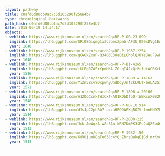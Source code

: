 ```yaml
---
layout: pathway
title: c0afd6d80cb0ac7d5d105290f258e4b7
type: chronological-backwards
path_hash: c0afd6d80cb0ac7d5d105290f258e4b7
date: 2018-06-19 14:34:17
objects:
- weblink: https://www.rijksmuseum.nl/en/search?q=RP-P-OB-23.899
  imglink: https://lh6.ggpht.com/SRi08Giqmg1xZcUbmsZpmb-AF3Uj099xDVg1EAFSpAZdBwBXacMP7VAuBdOsarjziuL_e47q78k8SR-COOXppeMMrks=s200
  year: 1640
- weblink: https://www.rijksmuseum.nl/en/search?q=RP-P-1937-2254
  imglink: https://lh3.ggpht.com/gCAGkZxaP-Q34DSC3OaBiLCholQJUYeJWuF9wNYnHNpP07gilwWBfyhRSHIVG3hFut7Nhsm9uAUhknf3PA2EnuUqjA=s200
  year: 1640
- weblink: https://www.rijksmuseum.nl/en/search?q=RP-P-BI-4265
  imglink: https://lh3.ggpht.com/iULEgRZASrYpmHHA-ZO-gI4JzQrPrfufACRXrDkdjyxJcoau0aTy-Pk-Ha0IN191_tnCKh_7VTku-i5IXY550iheMg=s200
  year: 1586
- weblink: https://www.rijksmuseum.nl/en/search?q=RP-P-1889-A-14163
  imglink: https://lh5.ggpht.com/Yi2n58cvYDxpwhyUndDqyJnf2kL0LT-beLA2SIrtkvm9ZLDcG82x6pVE9lGgkKZg57ioaqHTFsQYclFZ1yRplPHThnI=s200
  year: 1551
- weblink: https://www.rijksmuseum.nl/en/search?q=RP-P-1898-A-20160
  imglink: https://lh5.ggpht.com/A12QoCcnkfWICxt-A01RObDfpQ-tWEKcoX0S2UQj4eF5Ruuv9tF7_LHWsCLOL5CWjYomRbpJj-7I_jQtKCld9-iZAcY=s200
  year: 1548
- weblink: https://www.rijksmuseum.nl/en/search?q=RP-P-OB-10.914
  imglink: https://lh6.ggpht.com/dIsJpC2pLBb7-uezaHPQDAFXgROZV-lnnHN97EV6zoENKH70GnosxPh0zdJ-jnOU7qfNROrlAd5EalvpiCs8hUI4AAtW=s200
  year: 1544
- weblink: https://www.rijksmuseum.nl/en/search?q=RP-P-2000-215
  imglink: https://lh6.ggpht.com/Juk_AwWqzA_w8s8Ab-kRN7KmPK3SFs2aQ86u46qT8_IS1KAGEpgw07fgjrgyy7Nj6uZHeGfPKaUyzqSlyhaBg9oJuBDv=s200
  year: 1543
- weblink: https://www.rijksmuseum.nl/en/search?q=RP-P-1932-150
  imglink: https://lh5.ggpht.com/6dRUjunKEqFu630c4YQ_ZhrsQakgEjGd_mrKx8-zvmFl72YCkePMhH5Q0M1tCjeTL4d-L3k3ihk-F72IeGk8aVG7zvw=s200
  year: 1543

---
```

